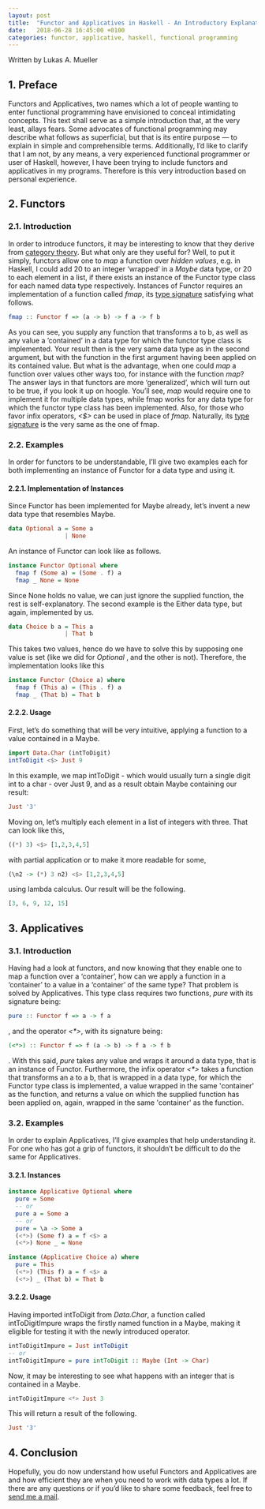 ```yaml
---
layout: post
title:  "Functor and Applicatives in Haskell - An Introductory Explanation"
date:   2018-06-28 16:45:00 +0100
categories: functor, applicative, haskell, functional programming
---
```

Written by Lukas A. Mueller

## 1. Preface
Functors and Applicatives, two names which a lot of people wanting to enter functional programming have envisioned to conceal intimidating concepts. This text shall serve as a simple introduction that, at the very least, allays fears. Some advocates of functional programming may describe what follows as superficial, but that is its entire purpose — to explain in simple and comprehensible terms. Additionally, I’d like to clarify that I am not, by any means, a very experienced functional programmer or user of Haskell, however, I have been trying to include functors and applicatives in my programs. Therefore is this very introduction based on personal experience.  

## 2. Functors
### 2.1. Introduction
In order to introduce functors, it may be interesting to know that they derive from [category theory](https://en.wikipedia.org/wiki/Category_theory). But what only are they useful for? Well, to put it simply, functors allow one to _map_ a function over _hidden values_, e.g. in Haskell, I could add 20 to an integer ‘wrapped’ in a _Maybe_ data type, or 20 to each element in a list, if there exists an instance of the Functor type class for each named data type respectively. 
Instances of Functor requires an implementation of a function called _fmap_, its [type signature](https://www.haskell.org/hoogle/?hoogle=fmap) satisfying what follows.
```haskell
fmap :: Functor f => (a -> b) -> f a -> f b
```
As you can see, you supply any function that transforms a to b, as well as any value a ’contained’ in a data type for which the functor type class is implemented. Your result then is the very same data type as in the second argument, but with the function in the first argument having been applied on its contained value. 
But what is the advantage, when one could _map_ a function over values other ways too, for instance with the function _map_? The answer lays in that functors are more ‘generalized’, which will turn out to be true, if you look it up on hoogle. You’ll see, _map_ would require one to implement it for multiple data types, while fmap works for any data type for which the functor type class has been implemented. Also, for those who favor infix operators, _\<$\>_ can be used in place of _fmap_. Naturally, its [type signature](https://www.haskell.org/hoogle/?hoogle=%3C%24%3E) is the very same as the one of fmap.
### 2.2. Examples
In order for functors to be understandable, I’ll give two examples each for both implementing an instance of Functor for a data type and using it.
#### 2.2.1. Implementation of Instances
Since Functor has been implemented for Maybe already, let’s invent a new data type that resembles Maybe.
```haskell
data Optional a = Some a
                | None
```
An instance of Functor can look like as follows.
```haskell
instance Functor Optional where
  fmap f (Some a) = (Some . f) a
  fmap _ None = None
```
Since None holds no value, we can just ignore the supplied function, the rest is self-explanatory. 
The second example is the Either data type, but again, implemented by us.
```haskell
data Choice b a = This a
                | That b
```
This takes two values, hence do we have to solve this by supposing one value is set (like we did for _Optional_ , and the other is not). Therefore, the implementation looks like this
```haskell
instance Functor (Choice a) where
  fmap f (This a) = (This . f) a
  fmap _ (That b) = That b
```
#### 2.2.2. Usage
First, let’s do something that will be very intuitive, applying a function to a value contained in a Maybe.
```haskell
import Data.Char (intToDigit)
intToDigit <$> Just 9
```
In this example, we map intToDigit - which would usually turn a single digit int to a char - over Just 9, and as a result obtain Maybe containing our result:
```haskell
Just '3' 
```
Moving on, let’s multiply each element in a list of integers with three. That can look like this, 
```haskell
((*) 3) <$> [1,2,3,4,5]
```
with partial application or to make it more readable for some,
```haskell
(\n2 -> (*) 3 n2) <$> [1,2,3,4,5]
```
 using lambda calculus. Our result will be the following.
```haskell
[3, 6, 9, 12, 15]
```
## 3. Applicatives
### 3.1. Introduction
Having had a look at functors, and now knowing that they enable one to map a function over a ‘container’, how can we apply a function in a ‘container’ to a value in a ‘container’ of the same type? That problem is solved by Applicatives. This type class requires two functions, _pure_ with its signature being:
```haskell
pure :: Functor f => a -> f a
```
, and the operator _\<\*\>_, with its signature being:
```haskell
(<*>) :: Functor f => f (a -> b) -> f a -> f b
```
. With this said, _pure_ takes any value and wraps it around a data type, that is an instance of Functor. Furthermore, the infix operator _\<\*\>_ takes a function that transforms an a to a b, that is wrapped in a data type, for which the Functor type class is implemented, a value wrapped in the same 'container' as the function, and returns a value on which the supplied function has been applied on, again, wrapped in the same 'container' as the function. 
### 3.2. Examples
In order to explain Applicatives, I’ll give examples that help understanding it. For one who has got a grip of functors, it shouldn’t be difficult to do the same for Applicatives.
#### 3.2.1. Instances
```haskell
instance Applicative Optional where
  pure = Some
  -- or
  pure a = Some a
  -- or
  pure = \a -> Some a
  (<*>) (Some f) a = f <$> a
  (<*>) None _ = None
```

```haskell
instance (Applicative Choice a) where
  pure = This
  (<*>) (This f) a = f <$> a
  (<*>) _ (That b) = That b
```
#### 3.2.2. Usage
Having imported intToDigit from  _Data.Char_, a function called intToDigitImpure wraps the firstly named function in a Maybe, making it eligible for testing it with the newly introduced operator.
```haskell
intToDigitImpure = Just intToDigit
-- or
intToDigitImpure = pure intToDigit :: Maybe (Int -> Char)
```
Now, it may be interesting to see what happens with an integer that is contained in a Maybe.
```haskell
intToDigitImpure <*> Just 3
```
This will return a result of the following.
```haskell
Just '3'
```
## 4. Conclusion
Hopefully, you do now understand how useful Functors and Applicatives are and how efficient they are when you need to work with data types a lot. If there are any questions or if you’d like to share some feedback, feel free to [send me a mail](mailto:lukasamueller@icloud.com).
